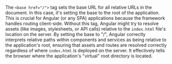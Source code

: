 The `<base href="/">` tag sets the base URL for all relative URLs in the document. In this case, it's setting the base to the root of the application. This is crucial for Angular (or any SPA) applications because the framework handles routing client-side. Without this tag, Angular might try to resolve assets (like images, stylesheets, or API calls) relative to the `index.html` file's location on the server.  By setting the base to "/", Angular correctly interprets relative paths within components and services as being relative to the application's root, ensuring that assets and routes are resolved correctly regardless of where `index.html` is deployed on the server. It effectively tells the browser where the application's "virtual" root directory is located.